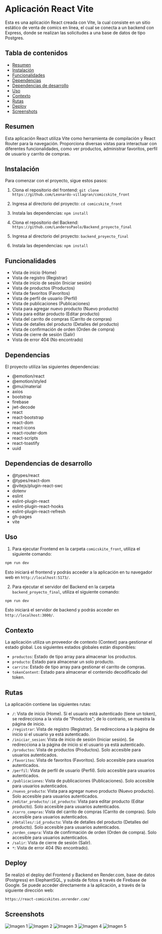 # Aplicación React Vite

Esta es una aplicación React creada con Vite, la cual consiste en un sitio estático de venta de comics en línea, el cual se conecta a un backend con Express, donde se realizan las solicitudes a una base de datos de
tipo Postgres. 

## Tabla de contenidos

- [Resumen](#resumen)
- [Instalación](#instalación)
- [Funcionalidades](#funcionalidades)
- [Dependencias](#dependencias)
- [Dependencias de desarrollo](#dependencias-de-desarrollo)
- [Uso](#uso)
- [Contexto](#contexto)
- [Rutas](#rutas)
- [Deploy](#deploy)
- [Screenshots](#screenshots)

## Resumen

Esta aplicación React utiliza Vite como herramienta de compilación y React Router para la navegación. Proporciona diversas vistas para interactuar con diferentes funcionalidades, como ver productos, administrar favoritos, perfil de usuario y carrito de compras.

## Instalación

Para comenzar con el proyecto, sigue estos pasos:

1. Clona el repositorio del frontend: `git clone https://github.com/Leonardo-villagran/comicskite_front`
2. Ingresa al directorio del proyecto: `cd comicskite_front`
3. Instala las dependencias: `npm install`

4. Clona el repositorio del Backend:  `https://github.com/LanderosPaolo/Backend_proyecto_final`
5. Ingresa al directorio del proyecto: `backend_proyecto_final`
6. Instala las dependencias: `npm install`

## Funcionalidades

- Vista de inicio (Home)
- Vista de registro (Registrar)
- Vista de inicio de sesión (Iniciar sesión)
- Vista de productos (Productos)
- Vista de favoritos (Favoritos)
- Vista de perfil de usuario (Perfil)
- Vista de publicaciones (Publicaciones)
- Vista para agregar nuevo producto (Nuevo producto)
- Vista para editar producto (Editar producto)
- Vista del carrito de compras (Carrito de compras)
- Vista de detalles del producto (Detalles del producto)
- Vista de confirmación de orden (Orden de compra)
- Vista de cierre de sesión (Salir)
- Vista de error 404 (No encontrado)

## Dependencias

El proyecto utiliza las siguientes dependencias:

- @emotion/react
- @emotion/styled
- @mui/material
- axios
- bootstrap
- firebase
- jwt-decode
- react
- react-bootstrap
- react-dom
- react-icons
- react-router-dom
- react-scripts
- react-toastify
- uuid

## Dependencias de desarrollo

- @types/react
- @types/react-dom
- @vitejs/plugin-react-swc
- dotenv
- eslint
- eslint-plugin-react
- eslint-plugin-react-hooks
- eslint-plugin-react-refresh
- gh-pages
- vite

## Uso

1. Para ejecutar Frontend en la carpeta `comicskite_front`, utiliza el siguiente comando:

```bash
npm run dev
```
Esto iniciará el frontend y podrás acceder a la aplicación en tu navegador web en `http://localhost:5173/`.

2. Para ejecutar el servidor del Backend en la carpeta `backend_proyecto_final`, utiliza el siguiente comando:

```bash
npm run dev
```

Esto iniciará el servidor de backend y podrás acceder en `http://localhost:3000/`.

## Contexto

La aplicación utiliza un proveedor de contexto (Context) para gestionar el estado global. Los siguientes estados globales están disponibles:

- `productos`: Estado de tipo array para almacenar los productos.
- `producto`: Estado para almacenar un solo producto.
- `carrito`: Estado de tipo array para gestionar el carrito de compras.
- `tokenContent`: Estado para almacenar el contenido decodificado del token.

## Rutas

La aplicación contiene las siguientes rutas:

- `/`: Vista de inicio (Home). Si el usuario está autenticado (tiene un token), se redirecciona a la vista de "Productos"; de lo contrario, se muestra la página de inicio.
- `/registrar`: Vista de registro (Registrar). Se redirecciona a la página de inicio si el usuario ya está autenticado.
- `/iniciar_sesion`: Vista de inicio de sesión (Iniciar sesión). Se redirecciona a la página de inicio si el usuario ya está autenticado.
- `/productos`: Vista de productos (Productos). Solo accesible para usuarios autenticados.
- `/favoritos`: Vista de favoritos (Favoritos). Solo accesible para usuarios autenticados.
- `/perfil`: Vista de perfil de usuario (Perfil). Solo accesible para usuarios autenticados.
- `/publicaciones`: Vista de publicaciones (Publicaciones). Solo accesible para usuarios autenticados.
- `/nuevo_producto`: Vista para agregar nuevo producto (Nuevo producto). Solo accesible para usuarios autenticados.
- `/editar_producto/:id_producto`: Vista para editar producto (Editar producto). Solo accesible para usuarios autenticados.
- `/carro_compras`: Vista del carrito de compras (Carrito de compras). Solo accesible para usuarios autenticados.
- `/detalles/:id_producto`: Vista de detalles del producto (Detalles del producto). Solo accesible para usuarios autenticados.
- `/orden_compra`: Vista de confirmación de orden (Orden de compra). Solo accesible para usuarios autenticados.
- `/salir`: Vista de cierre de sesión (Salir).
- `*`: Vista de error 404 (No encontrado).

## Deploy

Se realizó el deploy del Frontend y Backend en Render.com, base de datos (Postgress) en ElephantSQL, y subida de fotos a través de Firebase de Google. Se puede acceder directamente a la aplicación, a través de la siguiente dirección web: 

```bash
https://react-comicskites.onrender.com/
```
## Screenshots

![Imagen 1](https://firebasestorage.googleapis.com/v0/b/comicskite.appspot.com/o/img%2Fgithub%2FSin-t%C3%ADtulo-1.png?alt=media&token=9332bcff-3e0f-4764-ab4b-4ee1fa290b82)
![Imagen 2](https://firebasestorage.googleapis.com/v0/b/comicskite.appspot.com/o/img%2Fgithub%2FSin-t%C3%ADtulo-2.png?alt=media&token=daa86f1f-d4ed-4d35-99e8-1cfd6d3bd764)
![Imagen 3](https://firebasestorage.googleapis.com/v0/b/comicskite.appspot.com/o/img%2Fgithub%2FSin-t%C3%ADtulo-3.png?alt=media&token=0db88156-dc79-4855-a84b-984e5837c111)
![Imagen 4](https://firebasestorage.googleapis.com/v0/b/comicskite.appspot.com/o/img%2Fgithub%2FSin-t%C3%ADtulo-4.png?alt=media&token=d9505178-6f27-483b-a0be-fe59e48f19b2)
![Imagen 5](https://firebasestorage.googleapis.com/v0/b/comicskite.appspot.com/o/img%2Fgithub%2FSin-t%C3%ADtulo-5.png?alt=media&token=8a3ad586-438c-4243-bff5-43ba9f0b9614)


